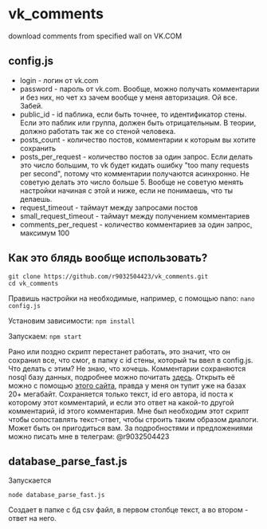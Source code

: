 # vk_comments
download comments from specified wall on VK.COM

## config.js

- login - логин от vk.com
- password - пароль от vk.com. Вообще, можно получать комментарии и без них, но чет хз зачем вообще у меня авторизация. Ой все. Забей.
- public_id - id паблика, если быть точнее, то идентификатор стены. Если это паблик или группа, должен быть отрицательным. В теории, должно работать так же со стеной человека.
- posts_count - количество постов, комментарии к которым вы хотите сохранить
- posts_per_request - количество постов за один запрос. Если делать это число большим, то vk будет кидать ошибку "too many requests per second", потому что комментарии получаются асинхронно. Не советую делать это число больше 5. Вообще не советую менять настройки начиная с этой и ниже, если не понимаешь, что ты делаешь.
- request_timeout - таймаут между запросами постов
- small_request_timeout - таймаут между получением комментариев
- comments_per_request - количество комментариев за один запрос, максимум 100

## Как это блядь вообще использовать?

```
git clone https://github.com/r9032504423/vk_comments.git
cd vk_comments
```

Правишь настройки на необходимые, например, с помощью nano:
`nano config.js`

Установим зависимости:
`npm install`

Запускаем:
`npm start`

Рано или поздно скрипт перестанет работать, это значит, что он сохранил все, что смог, в папку с id стены, который ты ввел в config.js. Что делать с этим? Не знаю, что хочешь. Комментарии сохраняются nosql базу данных, подробнее можно почитать [здесь](https://docs.totaljs.com/latest/en.html#api~Database). Открыть её можно с помощью [этого сайта](https://nosql.totaljs.com/), правда у меня он тупит уже на базах 20+ мегабайт. Сохраняется только текст, id его автора, id поста к которому этот комментарий, и если это ответ на какой-то другой комментарий, id этого комментария.
Мне был необходим этот скрипт чтобы сопоставлять текст-ответ, чтобы строить таким образом диалоги. Может быть он пригодиться вам. За подробностями и предложениями можно писать мне в телеграм: @r9032504423

## database_parse_fast.js

Запускается

```
node database_parse_fast.js
```

Создает в папке с бд csv файл, в первом столбце текст, а во втором - ответ на него.